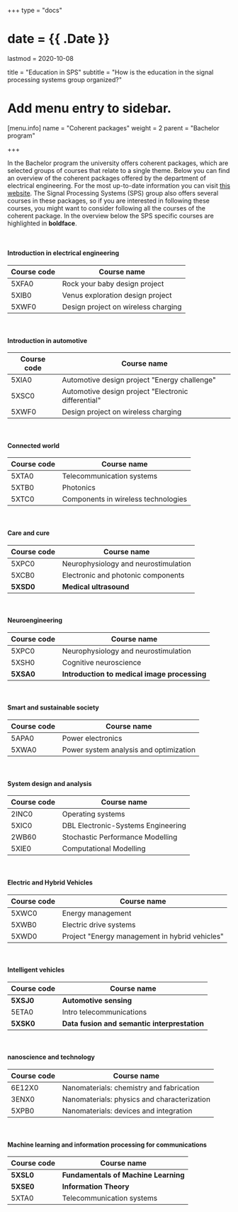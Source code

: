 +++
type = "docs"

# date = {{ .Date }}
lastmod = 2020-10-08

title = "Education in SPS"
subtitle = "How is the education in the signal processing systems group organized?"

# Add menu entry to sidebar.
[menu.info]
  name = "Coherent packages"
  weight = 2
  parent = "Bachelor program"

+++

In the Bachelor program the university offers coherent packages, which are selected groups of courses that relate to a single theme. 
Below you can find an overview of the coherent packages offered by the department of electrical engineering.
For the most up-to-date information you can visit <a href="https://studiegids.tue.nl/opleidingen/bachelor-college/majors/electrical-engineering/curriculum/electives/coherent-packages/?L=0">this website</a>. 
The Signal Processing Systems (SPS) group also offers several courses in these packages, so if you are interested in following these courses, you might want to consider following all the courses of the coherent package.
In the overview below the SPS specific courses are highlighted in **boldface**.

<br>

#### Introduction in electrical engineering
| Course code   | Course name                             | 
|---------------|-----------------------------------------|
| 5XFA0         | Rock your baby design project           |
| 5XIB0         | Venus exploration design project        |
| 5XWF0         | Design project on wireless charging     |

<br>

#### Introduction in automotive
| Course code   | Course name                                            | 
|---------------|--------------------------------------------------------|
| 5XIA0         | Automotive design project "Energy challenge"           |
| 5XSC0         | Automotive design project "Electronic differential"    |
| 5XWF0         | Design project on wireless charging                    |

<br>

#### Connected world
| Course code   | Course name                                            | 
|---------------|--------------------------------------------------------|
| 5XTA0         | Telecommunication systems                              |
| 5XTB0         | Photonics                                              |
| 5XTC0         | Components in wireless technologies                    |

<br>

#### Care and cure
| Course code   | Course name                                            | 
|---------------|--------------------------------------------------------|
| 5XPC0         | Neurophysiology and neurostimulation                   |
| 5XCB0         | Electronic and photonic components                     |
| **5XSD0**     | **Medical ultrasound**                                 |

<br>

#### Neuroengineering
| Course code   | Course name                                            | 
|---------------|--------------------------------------------------------|
| 5XPC0         | Neurophysiology and neurostimulation                   |
| 5XSH0         | Cognitive neuroscience                                 |
| **5XSA0**     | **Introduction to medical image processing**           |

<br>

#### Smart and sustainable society
| Course code   | Course name                                            | 
|---------------|--------------------------------------------------------|
| 5APA0         | Power electronics                                      |
| 5XWA0         | Power system analysis and optimization                 |

<br>

#### System design and analysis
| Course code   | Course name                                            | 
|---------------|--------------------------------------------------------|
| 2INC0         | Operating systems                                      |
| 5XIC0         | DBL Electronic-Systems Engineering                     |
| 2WB60         | Stochastic Performance Modelling                       |
| 5XIE0         | Computational Modelling                                |

<br>

#### Electric and Hybrid Vehicles
| Course code   | Course name                                            | 
|---------------|--------------------------------------------------------|
| 5XWC0         | Energy management                                      |
| 5XWB0         | Electric drive systems                                 |
| 5XWD0         | Project "Energy management in hybrid vehicles"         |

<br>

#### Intelligent vehicles
| Course code   | Course name                                            | 
|---------------|--------------------------------------------------------|
| **5XSJ0**     | **Automotive sensing**                                 |
| 5ETA0         | Intro telecommunications                               |
| **5XSK0**     | **Data fusion and semantic interprestation**           |

<br>

#### nanoscience and technology
| Course code   | Course name                                            | 
|---------------|--------------------------------------------------------|
| 6E12X0        | Nanomaterials: chemistry and fabrication               |
| 3ENX0         | Nanomaterials: physics and characterization            |
| 5XPB0         | Nanomaterials: devices and integration                 |

<br>

#### Machine learning and information processing for communications
| Course code   | Course name                                            | 
|---------------|--------------------------------------------------------|
| **5XSL0**     | **Fundamentals of Machine Learning**                   |
| **5XSE0**     | **Information Theory**                                 |
| 5XTA0         | Telecommunication systems                              |